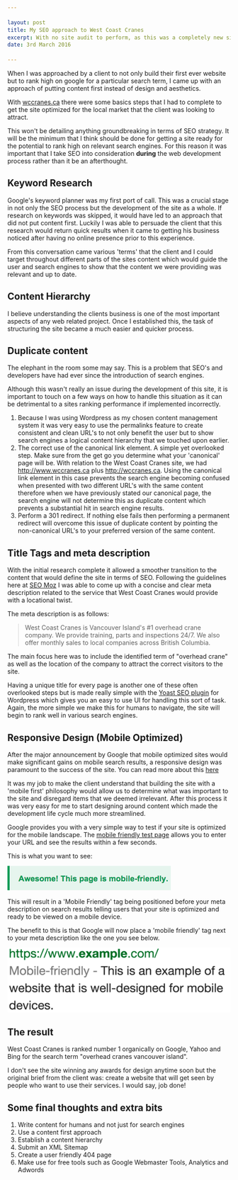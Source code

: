 ```yaml
---

layout: post
title: My SEO approach to West Coast Cranes
excerpt: With no site audit to perform, as this was a completely new site, it was back to basics for making gains in organic search results
date: 3rd March 2016

---
```


When I was approached by a client to not only build their first ever website but to rank high on google for a particular search term, I came up with an approach of putting content first instead of design and aesthetics.

With [wccranes.ca](http://wccranes.ca) there were some basics steps that I had to complete to get the site optimized for the local market that the client was looking to attract.

This won't be detailing anything groundbreaking in terms of SEO strategy. It will be the minimum that I think should be done for getting a site ready for the potential to rank high on relevant search engines. For this reason it was important that I take SEO into consideration __during__ the web development process rather than it be an afterthought.

## Keyword Research

Google's keyword planner was my first port of call. This was a crucial stage in not only the SEO process but the development of the site as a whole. If research on keywords was skipped, it would have led to an approach that did not put content first. Luckily I was able to persuade the client that this research would return quick results when it came to getting his business noticed after having no online presence prior to this experience.

From this conversation came various 'terms' that the client and I could target throughout different parts of the sites content which would guide the user and search engines to show that the content we were providing was relevant and up to date.

## Content Hierarchy

I believe understanding the clients business is one of the most important aspects of any web related project. Once I established this, the task of structuring the site became a much easier and quicker process.

## Duplicate content

The elephant in the room some may say. This is a problem that SEO's and developers have had ever since the introduction of search engines.

Although this wasn't really an issue during the development of this site, it is important to touch on a few ways on how to handle this situation as it can be detrimental to a sites ranking performance if implemented incorrectly.

1. Because I was using Wordpress as my chosen content management system it was very easy to use the permalinks feature to create consistent and clean URL's to not only benefit the user but to show search engines a logical content hierarchy that we touched upon earlier.
2. The correct use of the canonical link element. A simple yet overlooked step. Make sure from the get go you determine what your 'canonical' page will be. With relation to the West Coast Cranes site, we had http://www.wccranes.ca plus http://wccranes.ca. Using the canonical link element in this case prevents the search engine becoming confused when presented with two different URL's with the same content therefore when we have previously stated our canonical page, the search engine will not determine this as duplicate content which prevents a substantial hit in search engine results.
3. Perform a 301 redirect. If nothing else fails then performing a permanent redirect will overcome this issue of duplicate content by pointing the non-canonical URL's to your preferred version of the same content.


## Title Tags and meta description

With the initial research complete it allowed a smoother transition to the content that would define the site in terms of SEO. Following the guidelines here at [SEO Moz](https://moz.com/learn/seo/meta-description) I was able to come up with a concise and clear meta description related to the service that West Coast Cranes would provide with a locational twist.

The meta description is as follows:

> West Coast Cranes is Vancouver Island's #1 overhead crane company. We provide training, parts and inspections 24/7. We also offer monthly sales to local companies across British Columbia.

The main focus here was to include the identified term of "overhead crane" as well as the location of the company to attract the correct visitors to the site.

Having a unique title for every page is another one of these often overlooked steps but is made really simple with the [Yoast SEO plugin](https://yoast.com/wordpress/plugins/seo/) for Wordpress which gives you an easy to use UI for handling this sort of task. Again, the more simple we make this for humans to navigate, the site will begin to rank well in various search engines.


## Responsive Design (Mobile Optimized)

After the major announcement by Google that mobile optimized sites would make significant gains on mobile search results, a responsive design was paramount to the success of the site. You can read more about this [here](http://searchengineland.com/library/google/google-mobile-friendly-update)

It was my job to make the client understand that building the site with a 'mobile first' philosophy would allow us to determine what was important to the site and disregard items that we deemed irrelevant. After this process it was very easy for me to start designing around content which made the development life cycle much more streamlined.

Google provides you with a very simple way to test if your site is optimized for the mobile landscape. The [mobile friendly test page](https://www.google.com/webmasters/tools/mobile-friendly/) allows you to enter your URL and see the results within a few seconds.

This is what you want to see:

![](/assets/img/mobile-friendly-test.png)

This will result in a 'Mobile Friendly' tag being positioned before your meta description on search results telling users that your site is optimized and ready to be viewed on a mobile device.

The benefit to this is that Google will now place a 'mobile friendly' tag next to your meta description like the one you see below.

![](/assets/img/mobile-friendly-tag.png)

## The result

West Coast Cranes is ranked number 1 organically on Google, Yahoo and Bing for the search term "overhead cranes vancouver island".

I don't see the site winning any awards for design anytime soon but the original brief from the client was: create a website that will get seen by people who want to use their services. I would say, job done!

## Some final thoughts and extra bits

1. Write content for humans and not just for search engines
2. Use a content first approach
3. Establish a content hierarchy
4. Submit an XML Sitemap
5. Create a user friendly 404 page
6. Make use for free tools such as Google Webmaster Tools, Analytics and Adwords
